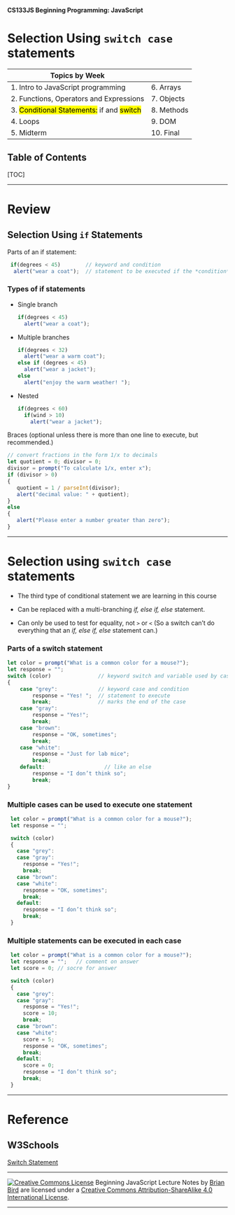 **CS133JS Beginning Programming: JavaScript**

<h1>Selection Using <code>switch case</code> statements</h1>



| Topics by Week                                       |              |
| ---------------------------------------------------- | ------------ |
| 1. Intro to JavaScript programming                   | 6. Arrays    |
| 2. Functions, Operators and Expressions | 7. Objects |
| 3. <mark>Conditional Statements:</mark> if and <mark>switch</mark> | 8. Methods  |
| 4. Loops                                             | 9. DOM       |
| 5. Midterm                                           | 10. Final    |



<h2>Table of Contents</h2>

[TOC]

------

# Review

## Selection Using `if` Statements

Parts of an if statement:

```javascript
 if(degrees < 45)        // keyword and condition
  alert("wear a coat");  // statement to be executed if the *condition* is true
```

### Types of if statements

- Single branch 

  ```javascript
  if(degrees < 45) 
    alert("wear a coat"); 
  ```

- Multiple branches

  ```javascript
  if(degrees < 32)   
    alert("wear a warm coat");
  else if (degrees < 45)
    alert("wear a jacket");
  else
    alert("enjoy the warm weather! ");
  ```

- Nested

  ```javascript
  if(degrees < 60) 
    if(wind > 10)
      alert("wear a jacket");
  ```

   

Braces (optional unless there is more than one line to execute, but recommended.)

```javascript
// convert fractions in the form 1/x to decimals
let quotient = 0; divisor = 0;
divisor = prompt("To calculate 1/x, enter x");
if (divisor > 0)
{
   quotient = 1 / parseInt(divisor);
   alert("decimal value: " + quotient);
}
else
{
   alert("Please enter a number greater than zero");
}
```

 

------

# Selection using `switch case` statements

- The third type of conditional statement we are learning in this course

- Can be replaced with a multi-branching *if, else if, else* statement.

- Can only be used to test for equality, not `>` or `<`
   (So a switch can’t do everything that an *if, else if, else* statement can.)

### Parts of a switch statement

   ```javascript
   let color = prompt("What is a common color for a mouse?");
   let response = "";
   switch (color)               // keyword switch and variable used by cases
   { 
       case "grey":             // keyword case and condition
           response = "Yes! ";  // statement to execute
           break;               // marks the end of the case
       case "gray": 
           response = "Yes!"; 
           break;
       case "brown": 
           response = "OK, sometimes"; 
           break;
       case "white": 
           response = "Just for lab mice"; 
           break;
       default:                   // like an else
           response = "I don’t think so"; 
           break;
   }
   ```

   

### Multiple cases can be used to execute one statement

```javascript
 let color = prompt("What is a common color for a mouse?");
 let response = "";

 switch (color) 
 { 
   case "grey": 
   case "gray": 
     response = "Yes!"; 
     break;
   case "brown": 
   case "white": 
     response = "OK, sometimes";
     break;
   default: 
     response = "I don’t think so"; 
     break;
 }
```

### Multiple statements can be executed in each case

```javascript
 let color = prompt("What is a common color for a mouse?");
 let response = "";   // comment on answer
 let score = 0; // socre for answer

 switch (color) 
 { 
   case "grey": 
   case "gray": 
     response = "Yes!"; 
     score = 10;
     break;
   case "brown": 
   case "white": 
     score = 5;
     response = "OK, sometimes";
     break;
   default: 
     score = 0;
     response = "I don’t think so"; 
     break;
 }
```



------



# Reference

## W3Schools
[Switch Statement](https://www.w3schools.com/js/js_switch.asp)



------

[![Creative Commons License](https://i.creativecommons.org/l/by-sa/4.0/88x31.png)](http://creativecommons.org/licenses/by-sa/4.0/) Beginning JavaScript Lecture Notes by [Brian Bird](https://profbird.online) are licensed under a [Creative Commons Attribution-ShareAlike 4.0 International License](http://creativecommons.org/licenses/by-sa/4.0/). 

------------
   ```

   ```